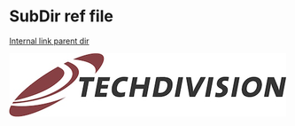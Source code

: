 # SubDir ref file

[Internal link parent dir](../Readme.md)

![TechDivision Logo](../assets/TechDivisionLogo.jpeg)